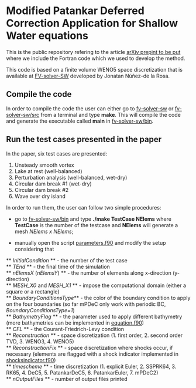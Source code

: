 # Modified Patankar Deferred Correction Application for Shallow Water equations

This is the public repository refering to the article [arXiv prepint to be put](https://arxiv.org) where we include the Fortran code which we used to develop the method.

This code is based on a finite volume WENO5 space discretization that is available at [FV-solver-SW](https://github.com/jbnunezd/fv-solver-sw.git) developed by Jonatan Núñez-de la Rosa.

## Compile the code

In order to compile the code the user can either go to [fv-solver-sw](fv-solver-sw) or [fv-solver-sw/src](fv-solver-sw/src)
from a terminal and type **make**. This will compile the code and generate the executable called **main** in [fv-solver-sw/bin](fv-solver-sw/bin).

## Run the test cases presented in the paper

In the paper, six test cases are presented:
1. Unsteady smooth vortex
2. Lake at rest (well-balanced)
3. Perturbation analysis (well-balanced, wet-dry)
4. Circular dam break #1 (wet-dry)
5. Circular dam break #2
6. Wave over dry island

In order to run them, the user can follow two simple procedures:

* go to [fv-solver-sw/bin](tree/main/fv-solver-sw/bin) and type 
**./make TestCase NElems** 
where **TestCase** is the number of the testcase and **NElems** will generate a mesh *NElems x NElems*;

* manually open the script [parameters.f90](fv-solver-sw/src/bin/parameters.f90) and modify the setup considering that  

** *InitialCondition*      ** - the number of the test case     
** *TEnd*                  ** - the final time of the simulation   
** *nElemsX* (*nElemsY*)   ** - the number of elements along x-direction (y-direction)    
** *MESH_X0* and *MESH_X1* ** - impose the computational domain (either a square or a rectangle)   
** *BoundaryConditionsType*** - the color of the boundary condition to apply on the four boundaries (so far mPDeC only work with periodic BC, *BoundaryConditionsType=1*)   
** *BathymetryFlag*        ** - the parameter used to apply different bathymetry (more bathymetries can be implemented in [equation.f90](fv-solver-sw/src/bin/equation.f90))   
** *CFL*                   ** - the Courant-Friedrich-Levy condition  
** *Reconstruction*        ** - space discretization (1. first order, 2. second order TVD, 3. WENO3, 4. WENO5)    
** *ReconstructionFix*     ** - space discretization where shocks occur, if necessary (elements are flagged with a shock indicator implemented in [shocksindicator.f90](fv-solver-sw/src/bin/shocksindicator.f90))     
** *timescheme*            ** - time discretization (1. explicit Euler, 2. SSPRK64, 3. RK65, 4. DeC5, 5. PatankarDeC5, 6. PatankarEuler, 7. mPDeC2)   
** *nOutputFiles*          ** - number of output files printed    
